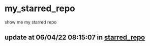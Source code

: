 # my_starred_repo
show me my starred repo

update at 06/04/22 08:15:07 in [starred_repo](./index.html)
---

